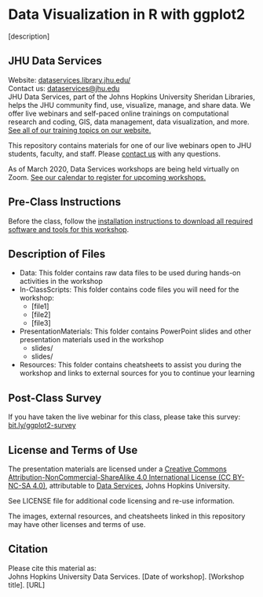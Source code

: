 # Data Visualization in R with ggplot2 
[description]


## JHU Data Services   
Website: [dataservices.library.jhu.edu/](https://dataservices.library.jhu.edu/)   
Contact us: [dataservices@jhu.edu](mailto:dataservices@jhu.edu)   
JHU Data Services, part of the Johns Hopkins University Sheridan Libraries, helps the JHU community find, use, visualize, manage, and share data. We offer live webinars and self-paced online trainings on computational research and coding, GIS, data management, data visualization, and more. [See all of our training topics on our website.](https://dataservices.library.jhu.edu/training-workshops/)   

This repository contains materials for one of our live webinars open to JHU students, faculty, and staff. Please [contact us](mailto:dataservices@jhu.edu) with any questions.

As of March 2020, Data Services workshops are being held virtually on Zoom. [See our calendar to register for upcoming workshops.](https://dataservices.library.jhu.edu/training-workshops/calendar/)


## Pre-Class Instructions
Before the class, follow the [installation instructions to download all required software and tools for this workshop](link-to-github-installation-repo).


## Description of Files
- Data: This folder contains raw data files to be used during hands-on activities in the workshop
- In-ClassScripts: This folder contains code files you will need for the workshop:
    - [file1]
    - [file2]
    - [file3]
- PresentationMaterials: This folder contains PowerPoint slides and other presentation materials used in the workshop
    - slides/
    - slides/
- Resources: This folder contains cheatsheets to assist you during the workshop and links to external sources for you to continue your learning


## Post-Class Survey
If you have taken the live webinar for this class, please take this survey: [bit.ly/ggplot2-survey](bit.ly/ggplot2-survey)


## License and Terms of Use
The presentation materials are licensed under a [Creative Commons Attribution-NonCommercial-ShareAlike 4.0 International License (CC BY-NC-SA 4.0)](https://creativecommons.org/licenses/by-nc-sa/4.0/), attributable to [Data Services](https://dataservices.library.jhu.edu/), Johns Hopkins University. 

See LICENSE file for additional code licensing and re-use information.   

The images, external resources, and cheatsheets linked in this repository may have other licenses and terms of use.


## Citation
Please cite this material as:    
Johns Hopkins University Data Services. [Date of workshop]. [Workshop title]. [URL] 
